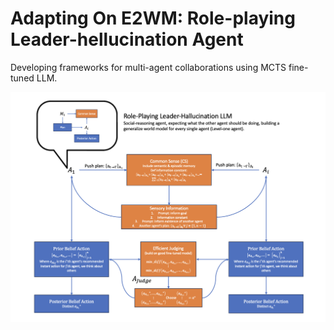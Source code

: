 # Adapting On E2WM: Role-playing Leader-hellucination Agent
Developing frameworks for multi-agent collaborations using MCTS fine-tuned LLM.
<div align=center>
<img src="rplh.png" width = "640" alt="struct" align=center />
</div>